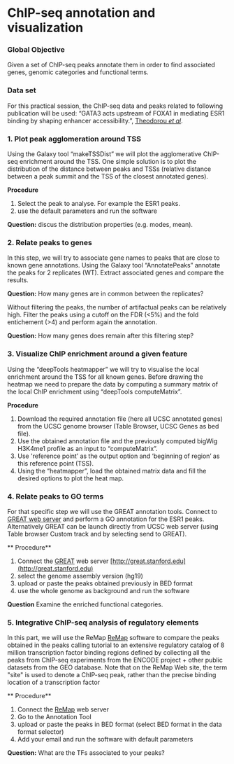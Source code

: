 ChIP-seq annotation and visualization
=====================================

### Global Objective
Given a set of ChIP-seq peaks annotate them in order to find associated genes, genomic categories and functional terms.

### Data set
For this practical session, the ChIP-seq data and peaks related to following publication will be used: “GATA3 acts upstream of FOXA1 in mediating ESR1 binding by shaping enhancer accessibility.”, [Theodorou _et al_](http://www.ncbi.nlm.nih.gov/pubmed/23172872). 

### 1. Plot peak agglomeration around TSS
Using the Galaxy tool “makeTSSDist” we will plot the agglomerative ChIP-seq enrichment around the TSS. One simple solution is to plot the distribution of the distance between peaks and TSSs (relative distance between a peak summit and the TSS of the closest annotated genes). 

**Procedure**

1. Select the peak to analyse. For example the ESR1 peaks.
2. use the default parameters and run the software

**Question:** discus the distribution properties (e.g. modes, mean).


### 2. Relate peaks to genes
In this step, we will try to associate gene names to peaks that are close to known gene annotations. Using the Galaxy tool “AnnotatePeaks” annotate the peaks for 2 replicates (WT). Extract associated genes and compare the results. 

**Question:** How many genes are in common between the replicates?

Without filtering the peaks, the number of artifactual peaks can be relatively high. Filter the peaks using a cutoff on the  FDR (<5%) and the fold entichement (>4) and perform again the annotation. 

**Question:** How many genes does remain after this filtering step?

### 3. Visualize ChIP enrichment around a given feature
Using the “deepTools heatmapper” we will try to visualise the local enrichment around the TSS for all known genes. Before drawing the heatmap we need to prepare the data by computing a summary matrix of the  local ChIP enrichment using “deepTools computeMatrix”.

**Procedure**

1. Download the required annotation file (here all UCSC annotated genes) from the UCSC genome browser (Table Browser, UCSC Genes as bed file). 
2. Use the obtained annotation file and the previously computed bigWig H3K4me1  profile as an input to “computeMatrix”. 
3. Use 'reference point’ as  the output option and ‘beginning of region’ as this reference point (TSS).
4. Using the “heatmapper”, load the obtained matrix data and fill the desired options to plot the heat map.

### 4. Relate peaks to GO terms
For that specific step we will use the GREAT annotation tools. Connect to [GREAT web server](http://great.stanford.edu) and perform a GO annotation for the ESR1 peaks. Alternatively GREAT can be launch directly from UCSC web server (using Table browser Custom track and by selecting send to GREAT). 

** Procedure**

1. Connect the [GREAT](http://great.stanford.edu) web server [http://great.stanford.edu](http://great.stanford.edu)
2. select the genome assembly version (hg19)
3. upload or paste the peaks obtained previously in BED format
4. use the whole genome as background and run the software

**Question** Examine the enriched functional categories.

### 5. Integrative ChIP-seq analysis of regulatory elements
In this part, we will use the ReMap  [ReMap](http://tagc.univ-mrs.fr/remap/index.php) software to compare the peaks obtained in the peaks calling tutorial to an extensive regulatory catalog of 8 million transcription factor binding regions defined by collecting all the peaks from ChIP-seq experiments from the ENCODE project + other public datasets from the GEO database. Note that on the ReMap Web site, the term "site" is used to denote a ChIP-seq peak, rather than the precise binding location of a transcription factor

** Procedure**

1. Connect the [ReMap](http://tagc.univ-mrs.fr/remap/index.php) web server
2. Go to the Annotation Tool
3. upload or paste the peaks in BED format (select BED format in the data format selector)
4. Add your email and run the software with default parameters

**Question:** What are the TFs associated to your peaks?











